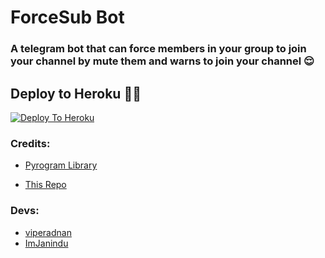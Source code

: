 # ForceSub Bot

### A telegram bot that can force members in your group to join your channel by mute them and warns to join your channel 😌

## Deploy to Heroku 🏃‍♂

[![Deploy To Heroku](https://www.herokucdn.com/deploy/button.svg)](https://heroku.com/deploy?template=https://github.com/ImJanindu/ForceSubBot)

### Credits:

- [Pyrogram Library](https://github.com/pyrogram/pyrogram)

- [This Repo](https://github.com/viperadnan-git/force-subscribe-telegram-bot)

### Devs:

- [viperadnan](https://github.com/viperadnan-git)
- [ImJanindu](https://github.com/ImJanindu)
